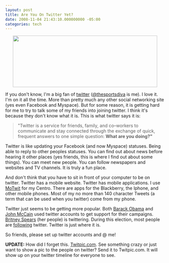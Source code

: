 ```yaml
---
layout: post
title: Are You On Twitter Yet?
date: 2008-11-04 21:43:10.000000000 -05:00
categories: tech
---
```

<p align="center"><img height="163" src="http://studenthacks.org/wp-content/uploads/2008/04/twitter.jpg" width="456" /> </p>
<p align="left">If you don't know, I'm a big fan of <a href="http://www.twitter.com">twitter</a> (<a href="http://twitter.com/thesportsdiva">@thesportsdiva</a> is me). I love it. I'm on it all the time. More than pretty much any other social networking site (yes even Facebook and Myspace). But for some reason, it is getting hard for me to try to talk some of my friends into joining twitter. I think it's because they don't know what it is. This is what twitter says it is:</p>
<blockquote><p align="left">&quot;Twitter is a service for friends, family, and co&#8211;workers to communicate and stay connected through the exchange of quick, frequent answers to one simple question: <strong>What are you doing?&quot;</strong></p>
</blockquote>
<p align="left">Twitter is like updating your Facebook (and now Myspace) statuses. Being able to reply to other peoples statuses. You can find out about news before hearing it other places (yes friends, this is where I find out about some things). You can meet new people. You can follow newspapers and websites and TV channels. It is truly a fun place. </p>
<p align="left">And don't think that you have to sit in front of your computer to be on twitter. Twitter has a mobile website. Twitter has mobile applications. I use <a href="http://www.mitreo.com/motwit_twitter_palm_os/">MoTwit</a> for my Centro. There are apps for the Blackberry, the Iphone, and other mobile phones. Most of my no more than 140 character Tweets (a term that can be used when you twitter) come from my phone. </p>
<p align="left">Twitter just seems to be getting more popular. Both <a href="http://twitter.com/barackobama">Barack Obama</a> and <a href="http://twitter.com/johnmccain">John McCain</a> used twitter accounts to get support for their campaigns. <a href="http://www.techcrunch.com/2008/10/19/omg-britney/">Britney Spears</a> (her people) is twittering. During this election, most people are <a href="http://www.suntimes.com/chat/1259140,election_night_twitter.article">following</a> twitter. Twitter is just where it is. </p>
<p align="left">So friends, please set up twitter accounts and @ me!</p>
<p align="left"><strong>UPDATE:</strong> How did I forget this. <a href="http://www.twitpic.com">Twitpic.com</a>. See something crazy or just want to show a pic to the people on twitter? Send it to Twitpic.com. It will show up on your twitter timeline for everyone to see.</p>
